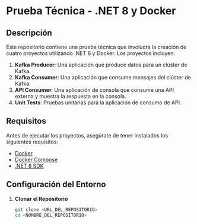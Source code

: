 # Prueba Técnica - .NET 8 y Docker

## Descripción

Este repositorio contiene una prueba técnica que involucra la creación de cuatro proyectos utilizando .NET 8 y Docker. Los proyectos incluyen:

1. **Kafka Producer**: Una aplicación que produce datos para un clúster de Kafka.
2. **Kafka Consumer**: Una aplicación que consume mensajes del clúster de Kafka.
3. **API Consumer**: Una aplicación de consola que consume una API externa y muestra la respuesta en la consola.
4. **Unit Tests**: Pruebas unitarias para la aplicación de consumo de API.

## Requisitos

Antes de ejecutar los proyectos, asegúrate de tener instalados los siguientes requisitos:

- [Docker](https://www.docker.com/get-started)
- [Docker Compose](https://docs.docker.com/compose/install/)
- [.NET 8 SDK](https://dotnet.microsoft.com/download/dotnet/8.0)

## Configuración del Entorno

1. **Clonar el Repositorio**

   ```bash
   git clone <URL_DEL_REPOSITORIO>
   cd <NOMBRE_DEL_REPOSITORIO>
